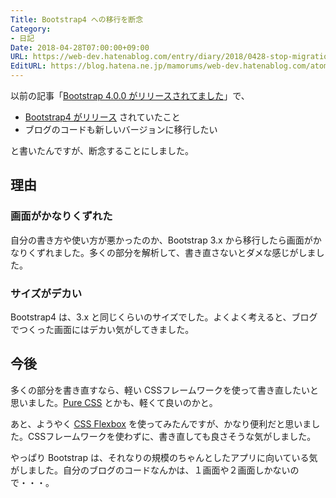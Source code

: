 ```yaml
---
Title: Bootstrap4 への移行を断念
Category:
- 日記
Date: 2018-04-28T07:00:00+09:00
URL: https://web-dev.hatenablog.com/entry/diary/2018/0428-stop-migration-to-bootstrap4
EditURL: https://blog.hatena.ne.jp/mamorums/web-dev.hatenablog.com/atom/entry/17391345971638021294
---
```


以前の記事「[Bootstrap 4.0.0 がリリースされてました](/entry/diary/2018/0207-bootstrap4-was-released)」で、

- [Bootstrap4 がリリース](https://twitter.com/getbootstrap/status/954061442940002304) されていたこと
- ブログのコードも新しいバージョンに移行したい

と書いたんですが、断念することにしました。


## 理由
### 画面がかなりくずれた
自分の書き方や使い方が悪かったのか、Bootstrap 3.x から移行したら画面がかなりくずれました。多くの部分を解析して、書き直さないとダメな感じがしました。

### サイズがデカい
Bootstrap4 は、3.x と同じくらいのサイズでした。よくよく考えると、ブログでつくった画面にはデカい気がしてきました。


## 今後
多くの部分を書き直すなら、軽い CSSフレームワークを使って書き直したいと思いました。[Pure CSS](https://purecss.io/) とかも、軽くて良いのかと。

あと、ようやく [CSS Flexbox](https://developer.mozilla.org/ja/docs/Web/CSS/CSS_Flexible_Box_Layout/Using_CSS_flexible_boxes) を使ってみたんですが、かなり便利だと思いました。CSSフレームワークを使わずに、書き直しても良さそうな気がしました。

やっぱり Bootstrap は、それなりの規模のちゃんとしたアプリに向いている気がしました。自分のブログのコードなんかは、１画面や２画面しかないので・・・。
